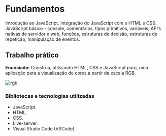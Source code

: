 # Fundamentos
Introdução ao JavaScript. Integração do JavaScript com o HTML e CSS. JavaScript básico – console, comentários, tipos primitivos, variáveis, API’s nativas de servidor e web, funções, estruturas de decisão, estruturas de repetição, manipulação de eventos.

## Trabalho prático
**Enunciado:** Construa, utilizando HTML, CSS e JavaScript puro, uma aplicação para a visualização de cores a partir da escala RGB.

![rgb](https://i.imgur.com/Uf8x4uG.gif)

### Bibliotecas e tecnologias utilizadas
- JavaScript.
- HTML.
- CSS.
- Live-server.
- Visual Studio Code (VSCode).

